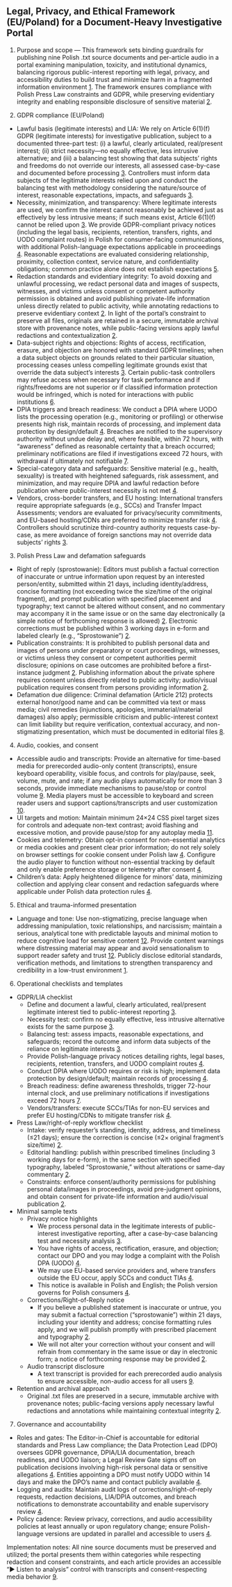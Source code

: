 ## Legal, Privacy, and Ethical Framework (EU/Poland) for a Document-Heavy Investigative Portal

1) Purpose and scope — This framework sets binding guardrails for publishing nine Polish .txt source documents and per-article audio in a portal examining manipulation, toxicity, and institutional dynamics, balancing rigorous public-interest reporting with legal, privacy, and accessibility duties to build trust and minimize harm in a fragmented information environment [1](https://reutersinstitute.politics.ox.ac.uk/sites/default/files/2025-06/Digital_News-Report_2025.pdf). The framework ensures compliance with Polish Press Law constraints and GDPR, while preserving evidentiary integrity and enabling responsible disclosure of sensitive material [2](https://sciendo.com/pdf/10.1515/lape-2017-0002).

2) GDPR compliance (EU/Poland)
- Lawful basis (legitimate interests) and LIA: We rely on Article 6(1)(f) GDPR (legitimate interests) for investigative publication, subject to a documented three-part test: (i) a lawful, clearly articulated, real/present interest; (ii) strict necessity—no equally effective, less intrusive alternative; and (iii) a balancing test showing that data subjects’ rights and freedoms do not override our interests, all assessed case-by-case and documented before processing [3](https://www.edpb.europa.eu/system/files/2024-10/edpb_guidelines_202401_legitimateinterest_en.pdf). Controllers must inform data subjects of the legitimate interests relied upon and conduct the balancing test with methodology considering the nature/source of interest, reasonable expectations, impacts, and safeguards [3](https://www.edpb.europa.eu/system/files/2024-10/edpb_guidelines_202401_legitimateinterest_en.pdf).
- Necessity, minimization, and transparency: Where legitimate interests are used, we confirm the interest cannot reasonably be achieved just as effectively by less intrusive means; if such means exist, Article 6(1)(f) cannot be relied upon [3](https://www.edpb.europa.eu/system/files/2024-10/edpb_guidelines_202401_legitimateinterest_en.pdf). We provide GDPR-compliant privacy notices (including the legal basis, recipients, retention, transfers, rights, and UODO complaint routes) in Polish for consumer-facing communications, with additional Polish-language expectations applicable in proceedings [4](https://ceelegalmatters.com/data-protection-2024/poland-data-protection-2024). Reasonable expectations are evaluated considering relationship, proximity, collection context, service nature, and confidentiality obligations; common practice alone does not establish expectations [5](https://www.iwp.edu/articles/2025/06/18/threats-to-media-freedom-and-pluralism-in-poland-after-2023/).
- Redaction standards and evidentiary integrity: To avoid doxxing and unlawful processing, we redact personal data and images of suspects, witnesses, and victims unless consent or competent authority permission is obtained and avoid publishing private-life information unless directly related to public activity, while annotating redactions to preserve evidentiary context [2](https://sciendo.com/pdf/10.1515/lape-2017-0002). In light of the portal’s constraint to preserve all files, originals are retained in a secure, immutable archival store with provenance notes, while public-facing versions apply lawful redactions and contextualization [2](https://sciendo.com/pdf/10.1515/lape-2017-0002).
- Data-subject rights and objections: Rights of access, rectification, erasure, and objection are honored with standard GDPR timelines; when a data subject objects on grounds related to their particular situation, processing ceases unless compelling legitimate grounds exist that override the data subject’s interests [3](https://www.edpb.europa.eu/system/files/2024-10/edpb_guidelines_202401_legitimateinterest_en.pdf). Certain public-task controllers may refuse access when necessary for task performance and if rights/freedoms are not superior or if classified information protection would be infringed, which is noted for interactions with public institutions [6](https://uodo.gov.pl/en/694).
- DPIA triggers and breach readiness: We conduct a DPIA where UODO lists the processing operation (e.g., monitoring or profiling) or otherwise presents high risk, maintain records of processing, and implement data protection by design/default [4](https://ceelegalmatters.com/data-protection-2024/poland-data-protection-2024). Breaches are notified to the supervisory authority without undue delay and, where feasible, within 72 hours, with “awareness” defined as reasonable certainty that a breach occurred; preliminary notifications are filed if investigations exceed 72 hours, with withdrawal if ultimately not notifiable [7](https://gdpr.pl/personal-data-breaches-and-notification-viewpoints-of-data-protecting-authorities).
- Special-category data and safeguards: Sensitive material (e.g., health, sexuality) is treated with heightened safeguards, risk assessment, and minimization, and may require DPIA and lawful redaction before publication where public-interest necessity is not met [4](https://ceelegalmatters.com/data-protection-2024/poland-data-protection-2024).
- Vendors, cross-border transfers, and EU hosting: International transfers require appropriate safeguards (e.g., SCCs) and Transfer Impact Assessments; vendors are evaluated for privacy/security commitments, and EU-based hosting/CDNs are preferred to minimize transfer risk [4](https://ceelegalmatters.com/data-protection-2024/poland-data-protection-2024). Controllers should scrutinize third-country authority requests case-by-case, as mere avoidance of foreign sanctions may not override data subjects’ rights [3](https://www.edpb.europa.eu/system/files/2024-10/edpb_guidelines_202401_legitimateinterest_en.pdf).

3) Polish Press Law and defamation safeguards
- Right of reply (sprostowanie): Editors must publish a factual correction of inaccurate or untrue information upon request by an interested person/entity, submitted within 21 days, including identity/address, concise formatting (not exceeding twice the size/time of the original fragment), and prompt publication with specified placement and typography; text cannot be altered without consent, and no commentary may accompany it in the same issue or on the same day electronically (a simple notice of forthcoming response is allowed) [2](https://sciendo.com/pdf/10.1515/lape-2017-0002). Electronic corrections must be published within 3 working days in e-form and labeled clearly (e.g., “Sprostowanie”) [2](https://sciendo.com/pdf/10.1515/lape-2017-0002).
- Publication constraints: It is prohibited to publish personal data and images of persons under preparatory or court proceedings, witnesses, or victims unless they consent or competent authorities permit disclosure; opinions on case outcomes are prohibited before a first-instance judgment [2](https://sciendo.com/pdf/10.1515/lape-2017-0002). Publishing information about the private sphere requires consent unless directly related to public activity; audio/visual publication requires consent from persons providing information [2](https://sciendo.com/pdf/10.1515/lape-2017-0002).
- Defamation due diligence: Criminal defamation (Article 212) protects external honor/good name and can be committed via text or mass media; civil remedies (injunctions, apologies, immaterial/material damages) also apply; permissible criticism and public-interest context can limit liability but require verification, contextual accuracy, and non-stigmatizing presentation, which must be documented in editorial files [8](https://www.dudkowiak.com/criminal-law-in-poland/defamation-in-poland).

4) Audio, cookies, and consent
- Accessible audio and transcripts: Provide an alternative for time-based media for prerecorded audio-only content (transcripts), ensure keyboard operability, visible focus, and controls for play/pause, seek, volume, mute, and rate; if any audio plays automatically for more than 3 seconds, provide immediate mechanisms to pause/stop or control volume [9](https://www.w3.org/TR/WCAG22/). Media players must be accessible to keyboard and screen reader users and support captions/transcripts and user customization [10](https://dequeuniversity.com/checklists/web/audio-video).
- UI targets and motion: Maintain minimum 24×24 CSS pixel target sizes for controls and adequate non-text contrast; avoid flashing and excessive motion, and provide pause/stop for any autoplay media [11](https://www.digitala11y.com/wcag-checklist/).
- Cookies and telemetry: Obtain opt-in consent for non-essential analytics or media cookies and present clear prior information; do not rely solely on browser settings for cookie consent under Polish law [4](https://ceelegalmatters.com/data-protection-2024/poland-data-protection-2024). Configure the audio player to function without non-essential tracking by default and only enable preference storage or telemetry after consent [4](https://ceelegalmatters.com/data-protection-2024/poland-data-protection-2024).
- Children’s data: Apply heightened diligence for minors’ data, minimizing collection and applying clear consent and redaction safeguards where applicable under Polish data protection rules [4](https://ceelegalmatters.com/data-protection-2024/poland-data-protection-2024).

5) Ethical and trauma-informed presentation
- Language and tone: Use non-stigmatizing, precise language when addressing manipulation, toxic relationships, and narcissism; maintain a serious, analytical tone with predictable layouts and minimal motion to reduce cognitive load for sensitive content [12](https://www.nngroup.com/articles/homepage-design-principles/). Provide content warnings where distressing material may appear and avoid sensationalism to support reader safety and trust [12](https://www.nngroup.com/articles/homepage-design-principles/). Publicly disclose editorial standards, verification methods, and limitations to strengthen transparency and credibility in a low-trust environment [1](https://reutersinstitute.politics.ox.ac.uk/sites/default/files/2025-06/Digital_News-Report_2025.pdf).

6) Operational checklists and templates
- GDPR/LIA checklist
  - Define and document a lawful, clearly articulated, real/present legitimate interest tied to public-interest reporting [3](https://www.edpb.europa.eu/system/files/2024-10/edpb_guidelines_202401_legitimateinterest_en.pdf).
  - Necessity test: confirm no equally effective, less intrusive alternative exists for the same purpose [3](https://www.edpb.europa.eu/system/files/2024-10/edpb_guidelines_202401_legitimateinterest_en.pdf).
  - Balancing test: assess impacts, reasonable expectations, and safeguards; record the outcome and inform data subjects of the reliance on legitimate interests [3](https://www.edpb.europa.eu/system/files/2024-10/edpb_guidelines_202401_legitimateinterest_en.pdf).
  - Provide Polish-language privacy notices detailing rights, legal bases, recipients, retention, transfers, and UODO complaint routes [4](https://ceelegalmatters.com/data-protection-2024/poland-data-protection-2024).
  - Conduct DPIA where UODO requires or risk is high; implement data protection by design/default; maintain records of processing [4](https://ceelegalmatters.com/data-protection-2024/poland-data-protection-2024).
  - Breach readiness: define awareness thresholds, trigger 72-hour internal clock, and use preliminary notifications if investigations exceed 72 hours [7](https://gdpr.pl/personal-data-breaches-and-notification-viewpoints-of-data-protecting-authorities).
  - Vendors/transfers: execute SCCs/TIAs for non-EU services and prefer EU hosting/CDNs to mitigate transfer risk [4](https://ceelegalmatters.com/data-protection-2024/poland-data-protection-2024).
- Press Law/right-of-reply workflow checklist
  - Intake: verify requester’s standing, identity, address, and timeliness (≤21 days); ensure the correction is concise (≤2× original fragment’s size/time) [2](https://sciendo.com/pdf/10.1515/lape-2017-0002).
  - Editorial handling: publish within prescribed timelines (including 3 working days for e-form), in the same section with specified typography, labeled “Sprostowanie,” without alterations or same-day commentary [2](https://sciendo.com/pdf/10.1515/lape-2017-0002).
  - Constraints: enforce consent/authority permissions for publishing personal data/images in proceedings, avoid pre-judgment opinions, and obtain consent for private-life information and audio/visual publication [2](https://sciendo.com/pdf/10.1515/lape-2017-0002).
- Minimal sample texts
  - Privacy notice highlights
    - We process personal data in the legitimate interests of public-interest investigative reporting, after a case-by-case balancing test and necessity analysis [3](https://www.edpb.europa.eu/system/files/2024-10/edpb_guidelines_202401_legitimateinterest_en.pdf).
    - You have rights of access, rectification, erasure, and objection; contact our DPO and you may lodge a complaint with the Polish DPA (UODO) [4](https://ceelegalmatters.com/data-protection-2024/poland-data-protection-2024).
    - We may use EU-based service providers and, where transfers outside the EU occur, apply SCCs and conduct TIAs [4](https://ceelegalmatters.com/data-protection-2024/poland-data-protection-2024).
    - This notice is available in Polish and English; the Polish version governs for Polish consumers [4](https://ceelegalmatters.com/data-protection-2024/poland-data-protection-2024).
  - Corrections/Right-of-Reply notice
    - If you believe a published statement is inaccurate or untrue, you may submit a factual correction (“sprostowanie”) within 21 days, including your identity and address; concise formatting rules apply, and we will publish promptly with prescribed placement and typography [2](https://sciendo.com/pdf/10.1515/lape-2017-0002).
    - We will not alter your correction without your consent and will refrain from commentary in the same issue or day in electronic form; a notice of forthcoming response may be provided [2](https://sciendo.com/pdf/10.1515/lape-2017-0002).
  - Audio transcript disclosure
    - A text transcript is provided for each prerecorded audio analysis to ensure accessible, non-audio access for all users [9](https://www.w3.org/TR/WCAG22/).
- Retention and archival approach
  - Original .txt files are preserved in a secure, immutable archive with provenance notes; public-facing versions apply necessary lawful redactions and annotations while maintaining contextual integrity [2](https://sciendo.com/pdf/10.1515/lape-2017-0002).

7) Governance and accountability
- Roles and gates: The Editor-in-Chief is accountable for editorial standards and Press Law compliance; the Data Protection Lead (DPO) oversees GDPR governance, DPIA/LIA documentation, breach readiness, and UODO liaison; a Legal Review Gate signs off on publication decisions involving high-risk personal data or sensitive allegations [4](https://ceelegalmatters.com/data-protection-2024/poland-data-protection-2024). Entities appointing a DPO must notify UODO within 14 days and make the DPO’s name and contact publicly available [4](https://ceelegalmatters.com/data-protection-2024/poland-data-protection-2024). 
- Logging and audits: Maintain audit logs of corrections/right-of-reply requests, redaction decisions, LIA/DPIA outcomes, and breach notifications to demonstrate accountability and enable supervisory review [4](https://ceelegalmatters.com/data-protection-2024/poland-data-protection-2024). 
- Policy cadence: Review privacy, corrections, and audio accessibility policies at least annually or upon regulatory change; ensure Polish-language versions are updated in parallel and accessible to users [4](https://ceelegalmatters.com/data-protection-2024/poland-data-protection-2024).

Implementation notes: All nine source documents must be preserved and utilized; the portal presents them within categories while respecting redaction and consent constraints, and each article provides an accessible “▶ Listen to analysis” control with transcripts and consent-respecting media behavior [9](https://www.w3.org/TR/WCAG22/).